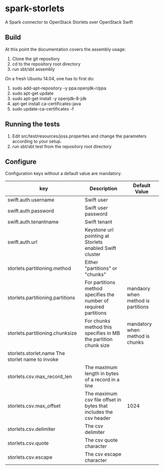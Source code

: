 # spark-storlets
A Spark connector to OpenStack Storlets over OpenStack Swift

Build
-----
At this point the documentation covers the assembly usage:

1. Clone the git repository
2. cd to the repository root directory
3. run sbt/sbt assembly

On a fresh Ubuntu 14.04, one has to first do:

1. sudo add-apt-repository -y ppa:openjdk-r/ppa
2. sudo apt-get update
3. sudo apt-get install -y openjdk-8-jdk
4. apt-get install ca-certificates-java
5. sudo update-ca-certificates -f

Running the tests
-----------------
1. Edit src/test/resources/joss.properties and change the parameters
   according to your setup.
2. run sbt/sbt test from the repository root directory

Configure
---------

Configuration keys without a default value are mandatory.

| key | Description | Default Value |
| --- | ----------- | ------------- |
|swift.auth.username | Swift user | |
|swift.auth.password | Swift user password | |
|swift.auth.tenantname | Swift tenant | |
|swift.auth.url | Keystone url pointing at Storlets enabled Swift cluster | |
|storlets.partitioning.method | Either "partitions" or "chunks" | |
|storlets.partitioning.partitions | For partitions method specifies the number of required partitions | mandaory when method is partitions  |
|storlets.partitioning.chunksize | For chunks method this specifies in MB the partition chunk size | mandatory when method is chunks |
|storlets.storlet.name The storlet name to invoke | |
|storlets.csv.max_record_len | The maximum length in bytes of a record in a line | |
|storlets.csv.max_offset | The maximum csv file offset in bytes that includes the csv header| 1024|
|storlets.csv.delimiter| The csv delimiter | |
|storlets.csv.quote | The csv quote character | |
|storlets.csv.escape | The csv escape character | |
